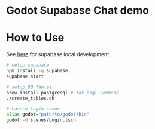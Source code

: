 # Godot Supabase Chat demo

# How to Use

See [here](https://supabase.io/docs/guides/local-development) for supabase local development.

```sh
# setup supabase
npm install -g supabase
supabase start

# setup DB Tables
brew install postgresql # for psql command
./create_tables.sh

# Launch Login scene
alias godot="path/to/godot/bin"
godot -d scenes/Login.tscn
```
